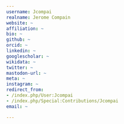 ```yaml
---
username: Jcompai
realname: Jerome Compain
website: ~
affiliation: ~
bio: ~
github: ~
orcid: ~
linkedin: ~
googlescholar: ~
wikidata: ~
twitter: ~
mastodon-url: ~
meta: ~
instagram: ~
redirect_from:
- /index.php/User:Jcompai
- /index.php/Special:Contributions/Jcompai
email: ~

---
```

